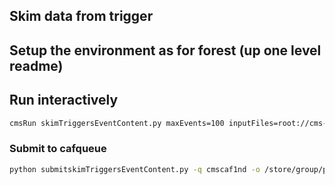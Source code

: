 ## Skim data from trigger 

## Setup the environment as for forest (up one level readme)

## Run interactively

```bash
cmsRun skimTriggersEventContent.py maxEvents=100 inputFiles=root://cms-xrd-global.cern.ch//eos/cms/store/group/phys_heavyions/velicanu/reco/HIPhysicsMinBiasUPC/v0/000/262/548/recoExpress_103.root outputFile=a
```

### Submit to cafqueue

```bash
python submitskimTriggersEventContent.py -q cmscaf1nd -o /store/group/phys_heavyions/velicanu/eventsize/HIPhysicsMinBiasUPC/v2/ -i HIPhysicsMinBiasUPC.262548.list --proxy=proxyforprod
```
